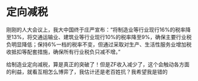 # 定向减税
刚刚的人大会议上，我大中国终于庄严宣布：“将制造业等行业现行16%的税率降至13%，将交通运输业、建筑业等行业现行10%的税率降至9%，确保主要行业税负明显降低；保持6%一档的税率不变，但通过采取对生产、生活性服务业增加税收抵扣等配套措施，确保所有行业税负只减不增。”

给制造业定向减税，算是真正的突破了！但是ZF收入减少了，这个会触动各方面的利益，就看互相怎么博弈了，我估计还是老百姓抗？我希望我是错的
